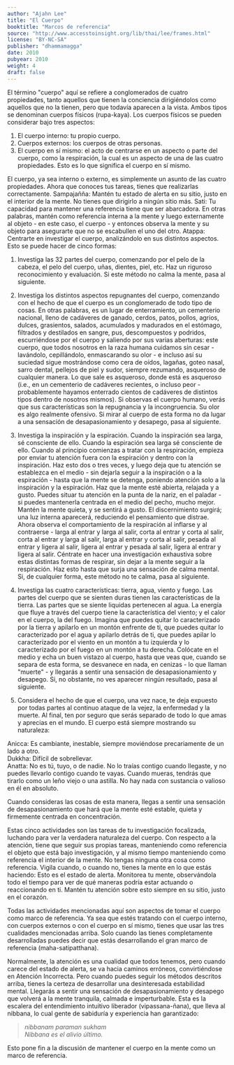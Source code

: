 ```yaml
---
author: "Ajahn Lee"
title: "El Cuerpo"
booktitle: "Marcos de referencia"
source: "http://www.accesstoinsight.org/lib/thai/lee/frames.html"
license: "BY-NC-SA"
publisher: "dhammamagga"
date: 2010
pubyear: 2010 
weight: 4
draft: false
---
```

El término "cuerpo" aquí se refiere a conglomerados de cuatro propiedades, tanto aquellos que tienen la conciencia dirigiéndolos como aquellos que no la tienen, pero que todavía aparecen a la vista. Ambos tipos se denominan cuerpos físicos (rupa-kaya). Los cuerpos físicos se pueden considerar bajo tres aspectos:  

1. El cuerpo interno: tu propio cuerpo.  
2. Cuerpos externos: los cuerpos de otras personas.  
3. El cuerpo en sí mismo: el acto de centrarse en un aspecto o parte del cuerpo, como la respiración, la cual es un aspecto de una de las cuatro propiedades. Esto es lo que significa el cuerpo en sí mismo.  

El cuerpo, ya sea interno o externo, es simplemente un asunto de las cuatro propiedades. Ahora que conoces tus tareas, tienes que realizarlas correctamente. Sampajañña: Mantén tu estado de alerta en su sitio, justo en el interior de la mente. No tienes que dirigirlo a ningún sitio más. Sati: Tu capacidad para mantener una referencia tiene que ser abarcadora. En otras palabras, mantén como referencia interna a la mente y luego externamente al objeto - en este caso, el cuerpo - y entonces observa la mente y su objeto para asegurarte que no se escabullen el uno del otro. Atappa: Centrarte en investigar el cuerpo, analizándolo en sus distintos aspectos. Esto se puede hacer de cinco formas:  

1. Investiga las 32 partes del cuerpo, comenzando por el pelo de la cabeza, el pelo del cuerpo, uñas, dientes, piel, etc. Haz un riguroso reconocimiento y evaluación. Si este método no calma la mente, pasa al siguiente.  

2. Investiga los distintos aspectos repugnantes del cuerpo, comenzando con el hecho de que el cuerpo es un conglomerado de todo tipo de cosas. En otras palabras, es un lugar de enterramiento, un cementerio nacional, lleno de cadáveres de ganado, cerdos, patos, pollos, agrios, dulces, grasientos, salados, acumulados y madurados en el estómago, filtrados y destilados en sangre, pus, descompuestos y podridos, escurriéndose por el cuerpo y saliendo por sus varias aberturas: este cuerpo, que todos nosotros en la raza humana cuidamos sin cesar - lavándolo, cepillándolo, enmascarando su olor - e incluso así su suciedad sigue mostrándose como cera de oídos, lagañas, goteo nasal, sarro dental, pellejos de piel y sudor, siempre rezumando, asqueroso de cualquier manera. Lo que sale es asqueroso, donde está es asqueroso (i.e., en un cementerio de cadáveres recientes, o incluso peor - probablemente hayamos enterrado cientos de cadáveres de distintos tipos dentro de nosotros mismos). Si observas el cuerpo humano, verás que sus características son la repugnancia y la incongruencia. Su olor es algo realmente ofensivo. Si mirar al cuerpo de esta forma no da lugar a una sensación de desapasionamiento y desapego, pasa al siguiente.  

3. Investiga la inspiración y la espiración. Cuando la inspiración sea larga, sé consciente de ello. Cuando la espiración sea larga sé consciente de ello. Cuando al principio comienzas a tratar con la respiración, empieza por enviar tu atención fuera con la espiración y dentro con la inspiración. Haz esto dos o tres veces, y luego deja que tu atención se establezca en el medio - sin dejarla seguir a la inspiración o a la espiración - hasta que la mente se detenga, poniendo atención solo a la inspiración y la espiración. Haz que la mente esté abierta, relajada y a gusto. Puedes situar tu atención en la punta de la nariz, en el paladar - si puedes mantenerla centrada en el medio del pecho, mucho mejor. Mantén la mente quieta, y se sentirá a gusto. El discernimiento surgirá; una luz interna aparecerá, reduciendo el pensamiento que distrae. Ahora observa el comportamiento de la respiración al inflarse y al contraerse - larga al entrar y larga al salir, corta al entrar y corta al salir, corta al entrar y larga al salir, larga al entrar y corta al salir, pesada al entrar y ligera al salir, ligera al entrar y pesada al salir, ligera al entrar y ligera al salir. Céntrate en hacer una investigación exhaustiva sobre estas distintas formas de respirar, sin dejar a la mente seguir a la respiración. Haz esto hasta que surja una sensación de calma mental. Si, de cualquier forma, este método no te calma, pasa al siguiente.  

4. Investiga las cuatro características: tierra, agua, viento y fuego. Las partes del cuerpo que se sienten duras tienen las características de la tierra. Las partes que se siente liquidas pertenecen al agua. La energía que fluye a través del cuerpo tiene la característica del viento; y el calor en el cuerpo, la del fuego. Imagina que puedes quitar lo caracterizado por la tierra y apilarlo en un montón enfrente de ti, que puedes quitar lo caracterizado por el agua y apilarlo detrás de ti, que puedes apilar lo caracterizado por el viento en un montón a tu izquierda y lo caracterizado por el fuego en un montón a tu derecha. Colócate en el medio y echa un buen vistazo al cuerpo, hasta que veas que, cuando se separa de esta forma, se desvanece en nada, en cenizas - lo que llaman "muerte" - y llegarás a sentir una sensación de desapasionamiento y desapego. Si, no obstante, no ves aparecer ningún resultado, pasa al siguiente.  

5. Considera el hecho de que el cuerpo, una vez nace, te deja expuesto por todas partes al continuo ataque de la vejez, la enfermedad y la muerte. Al final, ten por seguro que serás separado de todo lo que amas y aprecias en el mundo. El cuerpo está siempre mostrando su naturaleza:  

Anicca: Es cambiante, inestable, siempre moviéndose precariamente de un lado a otro.  
Dukkha: Difícil de sobrellevar.  
Anatta: No es tú, tuyo, o de nadie. No lo traías contigo cuando llegaste, y no puedes llevarlo contigo cuando te vayas. Cuando mueras, tendrás que tirarlo como un leño viejo o una astilla. No hay nada con sustancia o valioso en él en absoluto.  

Cuando consideras las cosas de esta manera, llegas a sentir una sensación de desapasionamiento que hará que la mente esté estable, quieta y firmemente centrada en concentración.  

Estas cinco actividades son las tareas de tu investigación focalizada, luchando para ver la verdadera naturaleza del cuerpo. Con respecto a la atención, tiene que seguir sus propias tareas, manteniendo como referencia el objeto que está bajo investigación, y al mismo tiempo manteniendo como referencia el interior de la mente. No tengas ninguna otra cosa como referencia. Vigila cuando, o cuando no, tienes la mente en lo que estás haciendo: Esto es el estado de alerta. Monitorea tu mente, observándola todo el tiempo para ver de qué maneras podría estar actuando o reaccionando en ti. Mantén tu atención sobre esto siempre en su sitio, justo en el corazón.  

Todas las actividades mencionadas aquí son aspectos de tomar el cuerpo como marco de referencia. Ya sea que estés tratando con el cuerpo interno, con cuerpos externos o con el cuerpo en sí mismo, tienes que usar las tres cualidades mencionadas arriba. Solo cuando las tienes completamente desarrolladas puedes decir que estás desarrollando el gran marco de referencia (maha-satipatthana).  

Normalmente, la atención es una cualidad que todos tenemos, pero cuando carece del estado de alerta, se va hacia caminos erróneos, convirtiéndose en Atención Incorrecta. Pero cuando puedes seguir los métodos descritos arriba, tienes la certeza de desarrollar una desinteresada estabilidad mental. Llegarás a sentir una sensación de desapasionamiento y desapego que volverá a la mente tranquila, calmada e imperturbable. Esta es la escalera del entendimiento intuitivo liberador (vipassana-ñana), que lleva al nibbana, lo cual gente de sabiduría y experiencia han garantizado:  

> *nibbanam paraman sukham*  
> *Nibbana es el alivio último.*  

Esto pone fin a la discusión de mantener el cuerpo en la mente como un marco de referencia.  
